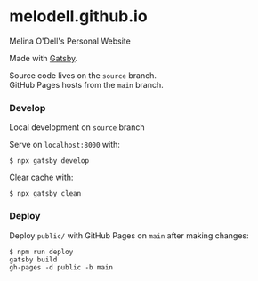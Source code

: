 # melodell.github.io
Melina O'Dell's Personal Website

Made with [Gatsby](https://www.gatsbyjs.com/).

Source code lives on the `source` branch. \
GitHub Pages hosts from the `main` branch.

### Develop
Local development on `source` branch

Serve on `localhost:8000` with:
``` console
$ npx gatsby develop
```

Clear cache with:
```console
$ npx gatsby clean
```

### Deploy
Deploy `public/` with GitHub Pages on `main` after making changes:

``` console
$ npm run deploy
gatsby build
gh-pages -d public -b main
```
